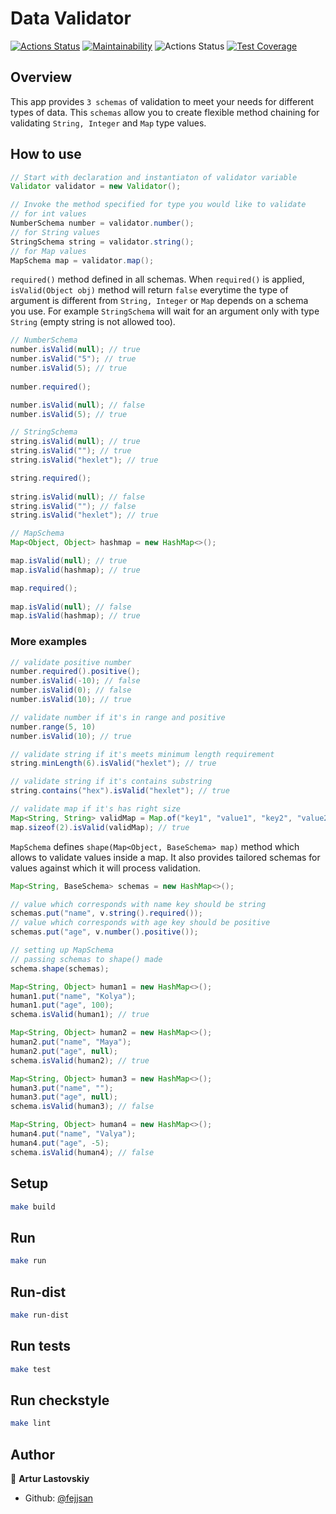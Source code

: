 
# Data Validator 

[![Actions Status](https://github.com/fejjjsan/java-project-78/actions/workflows/hexlet-check.yml/badge.svg)](https://github.com/fejjjsan/java-project-78/actions)
[![Maintainability](https://api.codeclimate.com/v1/badges/af2a1a7ae3c1e56d70c4/maintainability)](https://codeclimate.com/github/fejjjsan/java-project-78/maintainability)
![Actions Status](https://github.com/fejjjsan/java-project-78/actions/workflows/project-78-check.yml/badge.svg)
[![Test Coverage](https://api.codeclimate.com/v1/badges/af2a1a7ae3c1e56d70c4/test_coverage)](https://codeclimate.com/github/fejjjsan/java-project-78/test_coverage)

## Overview
This app provides `3 schemas` of validation to meet your needs for different types of data.
This `schemas` allow you to create flexible method chaining for validating `String, Integer` and `Map` type values.

## How to use

```java
// Start with declaration and instantiaton of validator variable
Validator validator = new Validator();

// Invoke the method specified for type you would like to validate
// for int values
NumberSchema number = validator.number();
// for String values
StringSchema string = validator.string();
// for Map values
MapSchema map = validator.map();

```
`required()` method defined in all schemas. When `required()` is applied, `isValid(Object obj)` method will return `false`
everytime the type of argument is different from `String, Integer` or `Map` depends on a schema you use. For example 
`StringSchema` will wait for an argument only with type `String` (empty string is not allowed too).

```java
// NumberSchema
number.isValid(null); // true
number.isValid("5"); // true
number.isValid(5); // true
        
number.required();

number.isValid(null); // false
number.isValid(5); // true

// StringSchema
string.isValid(null); // true
string.isValid(""); // true
string.isValid("hexlet"); // true

string.required();
        
string.isValid(null); // false
string.isValid(""); // false
string.isValid("hexlet"); // true

// MapSchema
Map<Object, Object> hashmap = new HashMap<>();

map.isValid(null); // true
map.isValid(hashmap); // true

map.required();
        
map.isValid(null); // false
map.isValid(hashmap); // true
```

### More examples

```java
// validate positive number
number.required().positive();
number.isValid(-10); // false
number.isValid(0); // false
number.isValid(10); // true

// validate number if it's in range and positive
number.range(5, 10)
number.isValid(10); // true

// validate string if it's meets minimum length requirement 
string.minLength(6).isValid("hexlet"); // true

// validate string if it's contains substring
string.contains("hex").isValid("hexlet"); // true

// validate map if it's has right size
Map<String, String> validMap = Map.of("key1", "value1", "key2", "value2");
map.sizeof(2).isValid(validMap); // true
```
`MapSchema` defines `shape(Map<Object, BaseSchema> map)` method which allows to validate values inside a map.
It also provides tailored schemas for values against which it will process validation. 

```java
Map<String, BaseSchema> schemas = new HashMap<>();

// value which corresponds with name key should be string
schemas.put("name", v.string().required());
// value which corresponds with age key should be positive
schemas.put("age", v.number().positive());

// setting up MapSchema
// passing schemas to shape() made
schema.shape(schemas);

Map<String, Object> human1 = new HashMap<>();
human1.put("name", "Kolya");
human1.put("age", 100);
schema.isValid(human1); // true

Map<String, Object> human2 = new HashMap<>();
human2.put("name", "Maya");
human2.put("age", null);
schema.isValid(human2); // true

Map<String, Object> human3 = new HashMap<>();
human3.put("name", "");
human3.put("age", null);
schema.isValid(human3); // false

Map<String, Object> human4 = new HashMap<>();
human4.put("name", "Valya");
human4.put("age", -5);
schema.isValid(human4); // false
```

## Setup

```bash
make build
```

## Run

```bash
make run
```

## Run-dist
```bash
make run-dist
```

## Run tests

```bash
make test
```

## Run checkstyle

```bash
make lint
```

## Author

👤 **Artur Lastovskiy**

- Github: [@fejjsan](https://github.com/fejjjsan)